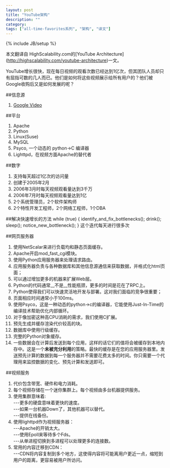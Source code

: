 ```yaml
---
layout: post
title: "YouTube架构"
description: ""
category: 
tags: ["all-time-favorites系列", "架构", "译文"]
---
```

{% include JB/setup %}

本文翻译自 HighScalability.com的[YouTube Architecture] (http://highscalability.com/youtube-architecture)一文。

YouTube增长很快，现在每日视频的观看次数已经达到1亿次，但其团队人员却只有屈指可数的几人而已。他们是如何将这些视频展示给所有用户的？他们被Google收购后又是如何发展的呢？

##信息源
1. [Google Video](http://video.google.com/videoplay?docid=-6304964351441328559)

##平台
1. Apache
2. Python
3. Linux(Suse)
4. MySQL
5. Psyco, 一个动态的 python->C 编译器
6. Lighttpd，在视频方面Apache的替代者

##数字
1. 支持每天超过1亿次的访问量
2. 创建于2005年2月
3. 2006年3月时每天视频观看量达到3千万
4. 2006年7月时每天视频观看量达到1亿
5. 2个系统管理员，2个软件架构师
6. 2个特性开发工程师，2个网络工程师，1个DBA

##解决快速增长的方法
    while (true)
    { 
        identify_and_fix_bottlenecks();
        drink();
        sleep();
        notice_new_bottleneck();
    }
这个迭代每天进行很多次

##网页服务器
1. 使用NetScalar来进行负载均和静态页面缓存。
2. Apache开启mod_fast_cgi模块。
3. 使用Python应用服务器来处理请求路由。
4. 应用服务器负责与各种数据库和其他信息源通信来获取数据，并格式化html页面；
5. 可以通过增加更多的机器来扩展Web层。
6. Python的代码通常__不是__性能瓶颈，更多的时间是花在了RPC上。
7. Python使得我们可以快速灵活地开发与部署。这对我们面临的竞争很重要；
8. 页面相应时间通常小于100ms。
9. 使用Psyco，这是一种动态的python->c的编译器，它能使用Just-In-Time的编译技术帮助优化内部循环。
10. 对于像加密这种高CPU消耗的需求，我们使用C扩展。
11. 预先生成并缓存渲染代价较高的块。
12. 数据库中使用行级缓存。
13. 完整的Python对象缓存。
14. 一些数据会在计算后发送到每个应用，这样的话它们的值将会被缓存到本地内存中。这是一个**未被充分利用**的策略。最快的缓存是在您的应用服务器里。发送预先计算的数据到每一个服务器并不需要花费太多的时间。你只需要一个代理用来监控数据的变化、预先计算和发送即可。

##视频服务
1. 代价包含带宽、硬件和电力消耗。
2. 每个视频存储在一个迷你集群上。每个视频由多台机器提供服务。
3. 使用集群意味着:  
  ---更多的硬盘意味着更快的速度。  
  ---如果一台机器Down了，其他机器可以替代。  
  ---提供在线备份。  
4. 使用lighttpd作为视频服务器：  
  ---Apache的开销太大。  
  ---使用Epoll来等待多个Fds。  
  ---从单进程切换到多进程可以处理更多的连接数。   
5. 常用的内容迁移到CDN：  
  ---CDN将内容复制到多个地方，这使得内容将可能离用户更近一点，缩短到用户的距离，更容易被用户所访问。  
